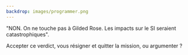 ```yaml
---
backdrop: images/programmer.png
---
```



"NON. On ne touche pas à Gilded Rose. Les impacts sur le SI seraient catastrophiques".

Accepter ce verdict, vous résigner et quitter la mission, ou argumenter ?


<Page url="/assaut-tour-ivoir/151" instructions="" action="Accepter ce verdict" condition="none" />
<Page url="/assaut-tour-ivoir/152" instructions="" action="Argumenter" condition="none" />
